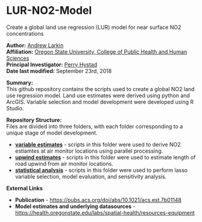# LUR-NO2-Model #

Create a global land use regression (LUR) model for near surface NO2 concentrations 

**Author:** [Andrew Larkin](https://www.linkedin.com/in/andrew-larkin-525ba3b5/) <br>
**Affiliation:** [Oregon State University, College of Public Health and Human Sciences](https://health.oregonstate.edu/) <br>
**Principal Investigator:** [Perry Hystad](https://health.oregonstate.edu/people/perry-hystad) <br>
**Date last modified:** September 23rd, 2018

**Summary:** <br>
This github repository contains the scripts used to create a global NO2 land use regression model. Land use estimates were derived using python and ArcGIS.  Variable selection and model development were developed using R Studio.

**Repository Structure:** <br>
Files are divided into three folders, with each folder corresponding to a unique stage of model development.

- **[variable estimates](https://github.com/larkinandy/LUR-NO2-Model/tree/master/variable%20estimates)** - scripts in this folder were used to derive NO2 estiamtes at air monitor locations using parallel processing. <br>
- **[upwind estimates](https://github.com/larkinandy/LUR-NO2-Model/tree/master/upwind%20estimates)** - scripts in this folder were used to estimate length of road upwind from air monitor locations.
- **[statistical analysis](https://github.com/larkinandy/LUR-NO2-Model/tree/master/statistical%20analysis)** - scripts in this folder were used to perform lasso variable selection, model evaluation, and sensitivity analysis. <br>

**External Links**
- **Publication** - https://pubs.acs.org/doi/abs/10.1021/acs.est.7b01148
- **Model estimates and underlying datasources** - https://health.oregonstate.edu/labs/spatial-health/resources-equipment
